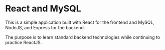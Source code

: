 # React and MySQL

This is a simple application built with React for the frontend and MySQL, NodeJS, and Express for the backend.

The purpose is to learn standard backend technologies while continuing to practice ReactJS.



